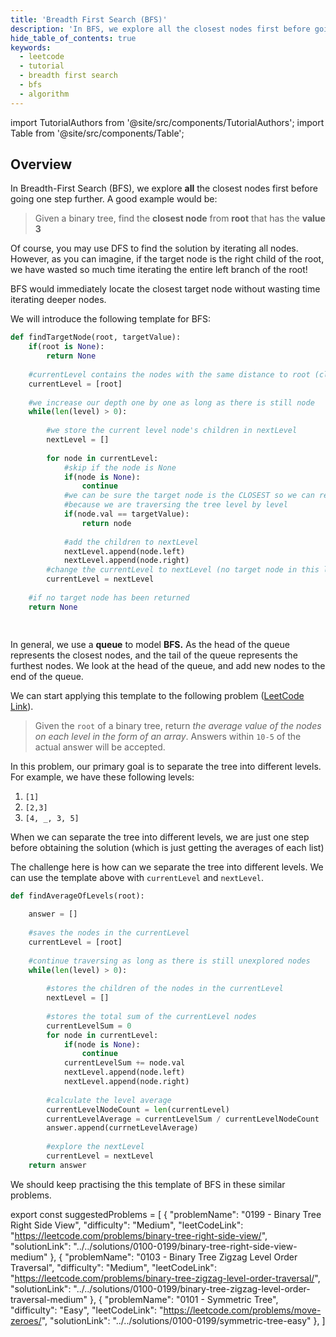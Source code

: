 ```yaml
---
title: 'Breadth First Search (BFS)'
description: 'In BFS, we explore all the closest nodes first before going one step further.'
hide_table_of_contents: true
keywords:
  - leetcode
  - tutorial
  - breadth first search
  - bfs
  - algorithm
---
```


import TutorialAuthors from '@site/src/components/TutorialAuthors';
import Table from '@site/src/components/Table';

<TutorialAuthors names="@heiheihang"/>

## Overview

In Breadth-First Search (BFS), we explore **all** the closest nodes first before going one step further. A good example would be:

> Given a binary tree, find the **closest node** from **root** that has the **value 3**

Of course, you may use DFS to find the solution by iterating all nodes. However, as you can imagine, if the target node is the right child of the root, we have wasted so much time iterating the entire left branch of the root!

BFS would immediately locate the closest target node without wasting time iterating deeper nodes.

We will introduce the following template for BFS:

```python
def findTargetNode(root, targetValue):
    if(root is None):
        return None
    
    #currentLevel contains the nodes with the same distance to root (closest so far)
    currentLevel = [root]
    
    #we increase our depth one by one as long as there is still node
    while(len(level) > 0):
    
        #we store the current level node's children in nextLevel
        nextLevel = []
        
        for node in currentLevel:
            #skip if the node is None
            if(node is None):
                continue
            #we can be sure the target node is the CLOSEST so we can return
            #because we are traversing the tree level by level
            if(node.val == targetValue):
                return node
                
            #add the children to nextLevel
            nextLevel.append(node.left)
            nextLevel.append(node.right)
        #change the currentLevel to nextLevel (no target node in this level, go next)
        currentLevel = nextLevel
    
    #if no target node has been returned    
    return None
    
    
```

In general, we use a **queue** to model **BFS.** As the head of the queue represents the closest nodes, and the tail of the queue represents the furthest nodes. We look at the head of the queue, and add new nodes to the end of the queue.

We can start applying this template to the following problem ([LeetCode Link](https://leetcode.com/problems/average-of-levels-in-binary-tree/)).

> Given the `root` of a binary tree, return _the average value of the nodes on each level in the form of an array_. Answers within `10-5` of the actual answer will be accepted.

In this problem, our primary goal is to separate the tree into different levels. For example, we have these following levels:

1. `[1]`
2. `[2,3]`
3. `[4, _, 3, 5]`

When we can separate the tree into different levels, we are just one step before obtaining the solution (which is just getting the averages of each list)

The challenge here is how can we separate the tree into different levels. We can use the template above with `currentLevel` and `nextLevel`.

```python
def findAverageOfLevels(root):

    answer = []
    
    #saves the nodes in the currentLevel
    currentLevel = [root]
    
    #continue traversing as long as there is still unexplored nodes
    while(len(level) > 0):
    
        #stores the children of the nodes in the currentLevel
        nextLevel = []
        
        #stores the total sum of the currentLevel nodes
        currentLevelSum = 0
        for node in currentLevel:
            if(node is None):
                continue
            currentLevelSum += node.val
            nextLevel.append(node.left)
            nextLevel.append(node.right)
        
        #calculate the level average
        currentLevelNodeCount = len(currentLevel)
        currentLevelAverage = currentLevelSum / currentLevelNodeCount
        answer.append(currnetLevelAverage)
        
        #explore the nextLevel
        currentLevel = nextLevel
    return answer
```

We should keep practising the this template of BFS in these similar problems.

export const suggestedProblems = [
  {
    "problemName": "0199 -  Binary Tree Right Side View",
    "difficulty": "Medium",
    "leetCodeLink": "https://leetcode.com/problems/binary-tree-right-side-view/",
    "solutionLink": "../../solutions/0100-0199/binary-tree-right-side-view-medium"
  },
  {
    "problemName": "0103 - Binary Tree Zigzag Level Order Traversal",
    "difficulty": "Medium",
    "leetCodeLink": "https://leetcode.com/problems/binary-tree-zigzag-level-order-traversal/",
    "solutionLink": "../../solutions/0100-0199/binary-tree-zigzag-level-order-traversal-medium"
  },
  {
    "problemName": "0101 - Symmetric Tree",
    "difficulty": "Easy",
    "leetCodeLink": "https://leetcode.com/problems/move-zeroes/",
    "solutionLink": "../../solutions/0100-0199/symmetric-tree-easy"
  },
]

<Table title="Suggested Problems" data={suggestedProblems} />